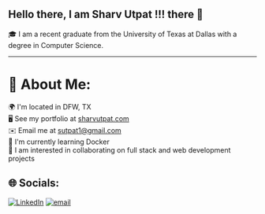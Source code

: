 ## Hello there, I am Sharv Utpat !!! there 👋

🎓 I am a recent graduate from the University of Texas at Dallas with a degree in Computer Science. 

---

# 💫 About Me:

🌍  I'm located in DFW, TX <br>🖥️  See my portfolio at [sharvutpat.com](https://sharvutpat.com/) <br>✉️  Email me at [sutpat1@gmail.com](mailto:sutpat1@gmail.com) <br>🐳  I'm  currently learning Docker <br>🤝  I am interested in collaborating on full stack and web development projects<br>

## 🌐 Socials:
[![LinkedIn](https://img.shields.io/badge/LinkedIn-%230077B5.svg?logo=linkedin&logoColor=white)](https://www.linkedin.com/in/sharvutpat/) [![email](https://img.shields.io/badge/Email-D14836?logo=gmail&logoColor=white)](mailto:sutpat1@gmail.com) 
